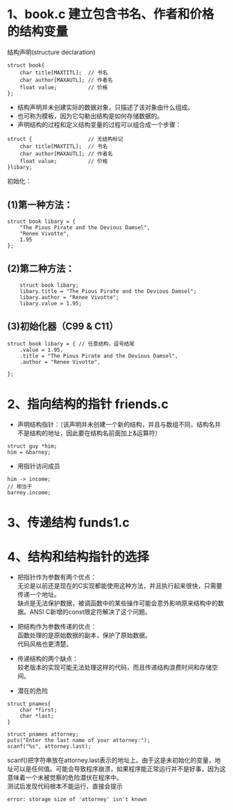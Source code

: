 # 1、book.c 建立包含书名、作者和价格的结构变量  
结构声明(structure declaration)
```
struct book{
	char title[MAXTITL];  // 书名
	char author[MAXAUTL]; // 作者名
	float value;          // 价格
};
```
* 结构声明并未创建实际的数据对象，只描述了该对象由什么组成。  
* 也可称为模板，因为它勾勒出结构是如何存储数据的。  
* 声明结构的过程和定义结构变量的过程可以组合成一个步骤： 
```
struct {                  // 无结构标记
	char title[MAXTITL];  // 书名
	char author[MAXAUTL]; // 作者名
	float value;          // 价格
}libary;                  
```
初始化：
## (1)第一种方法：
```
struct book libary = {
	"The Pious Pirate and the Devious Damsel",
	"Renee Vivotte",
	1.95
};
```
## (2)第二种方法：
```
	struct book libary;
	libary.title = "The Pious Pirate and the Devious Damsel";
	libary.author = "Renee Vivotte";
	libary.value = 1.95;
```
## (3)初始化器（C99 & C11）
```
struct book libary = { // 任意结构，逗号结尾
	.value = 1.95,
	.title = "The Pious Pirate and the Devious Damsel",
	.author = "Renee Vivotte",

};
```
# 2、指向结构的指针  friends.c  
* 声明结构指针：（该声明并未创建一个新的结构，并且与数组不同，结构名并不是结构的地址，因此要在结构名前面加上&运算符）  
```
struct guy *him;
him = &barney;
```
* 用指针访问成员  
```
him -> income;
// 相当于
barney.income;
```
# 3、传递结构 funds1.c  

# 4、结构和结构指针的选择  
* 把指针作为参数有两个优点：  
无论是以前还是现在的C实现都能使用这种方法，并且执行起来很快，只需要传递一个地址。  
缺点是无法保护数据，被调函数中的某些操作可能会意外影响原来结构中的数据。ANSI C新增的const限定符解决了这个问题。  
* 把结构作为参数传递的优点：  
函数处理的是原始数据的副本，保护了原始数据。  
代码风格也更清楚。  
* 传递结构的两个缺点：  
较老版本的实现可能无法处理这样的代码，而且传递结构浪费时间和存储空间。  

* 潜在的危险  
```
struct pnames{
	char *first;
	char *last;
}

struct pnames attorney;
puts("Enter the last name of your attorney:");
scanf("%s", attorney.last);
```
scanf()把字符串放在attorney.last表示的地址上。由于这是未初始化的变量，地址可以是任何值。可能会导致程序崩溃，如果程序能正常运行并不是好事，因为这意味着一个未被觉察的危险潜伏在程序中。  
测试后发现代码根本不能运行，直接会提示
```
error: storage size of 'attorney' isn't known
```